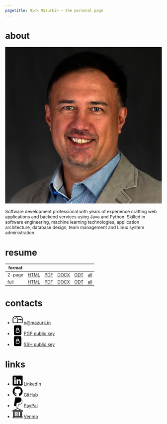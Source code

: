 ```yaml
---
pagetitle: Nick Mazurkin – the personal page
---
```


# about

<div id="avatar"><img src="/i/avatar.jpg" alt="Nick Mazurkin, Nikolai Mazurkin, Nikolay Mazurkin"></div>

Software development professional with years of experience crafting web applications and backend services
using Java and Python.
Skilled in software engineering, machine learning technologies, application architecture, database design,
team management and Linux system administration.

# resume

| format |                                 |                               |                                 |                               |                                                                            |
|--------|---------------------------------|-------------------------------|---------------------------------|-------------------------------|----------------------------------------------------------------------------|
| 2-page | [HTML](/doc/resume/resume.html) | [PDF](/doc/resume/resume.pdf) | [DOCX](/doc/resume/resume.docx) | [ODT](/doc/resume/resume.odt) | [all](https://github.com/mazurkin/mazurkin.github.io/tree/main/doc/resume) |
| full   | [HTML](/doc/cv/cv.html)         | [PDF](/doc/cv/cv.pdf)         | [DOCX](/doc/cv/cv.docx)         | [ODT](/doc/cv/cv.odt)         | [all](https://github.com/mazurkin/mazurkin.github.io/tree/main/doc/cv)     |

# contacts

- <img src="/i/icon/mailbox.svg" alt="Send email message">&nbsp;[n@mazurk.in](mailto:n@mazurk.in)
- <img src="/i/file/file-lock-fill.svg" alt="PGP public key">&nbsp;[PGP public key](/file/pgp/public.txt)
- <img src="/i/file/file-lock-fill.svg" alt="SSH public key">&nbsp;[SSH public key](/file/ssh/id_rsa.txt)

# links

- <img src="/i/ext/linkedin.svg" alt="LinkedIn page">&nbsp;[LinkedIn](https://www.linkedin.com/in/mazurkin)
- <img src="/i/ext/github.svg" alt="GitHub page">&nbsp;[GitHub](https://github.com/mazurkin)
- <img src="/i/ext/paypal.svg" alt="PayPal account">&nbsp;[PayPal](https://paypal.me/mazurkin?country.x=US&locale.x=en_USn)
- <img src="/i/icon/bank.svg" alt="Venmo account">&nbsp;[Venmo](https://account.venmo.com/u/mazurkin)


